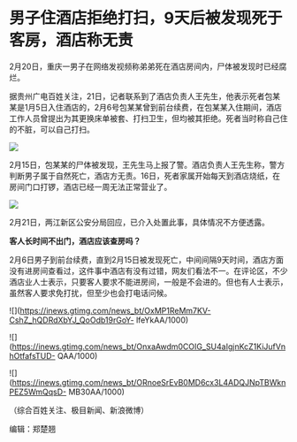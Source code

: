 # 男子住酒店拒绝打扫，9天后被发现死于客房，酒店称无责

2月20日，重庆一男子在网络发视频称弟弟死在酒店房间内，尸体被发现时已经腐烂。

据贵州广电百姓关注，21日，记者联系到了酒店负责人王先生，他表示死者包某某是1月5日入住酒店的，2月6号包某某曾到前台续费，在包某某入住期间，酒店工作人员曾提出为其更换床单被套、打扫卫生，但均被其拒绝。死者当时称自己住的不脏，可以自己打扫。

![](https://inews.gtimg.com/news_bt/OIqQAhxkAVd18D67jIoyfpMNPMQhvQHyEHWotkNw2dXiYAA/1000)

2月15日，包某某的尸体被发现，王先生马上报了警。酒店负责人王先生称，警方判断男子属于自然死亡，酒店方无责。16日，死者家属开始每天到酒店烧纸，在房间门口打锣，酒店已经一周无法正常营业了。

![](https://inews.gtimg.com/news_bt/OyvV8MT6NkF1gIWMAbRzCEuUQ3YOmbRcl1bqURPbz9lHYAA/1000)

2月21日，两江新区公安分局回应，已介入处置此事，具体情况不方便透露。

**客人长时间不出门，酒店应该查房吗？**

2月6日男子到前台续费，直到2月15日被发现死亡，中间间隔9天时间，酒店方面没有进房间查看过，这件事中酒店有没有过错，网友们看法不一。在评论区，不少酒店业人士表示，只要客人要求不能进房间，一般是不会进的。但也有人士表示，虽然客人要求免打扰，但至少也会打电话问候。

![](https://inews.gtimg.com/news_bt/OxMP1ReMm7KV-CshZ_hQDRdXbYJ_QoOdb19rGoY-
lfeYkAA/1000)

![](https://inews.gtimg.com/news_bt/OnxaAwdm0COIG_SU4aIgjnKcZ1KiJufVnhOtfafsTUD-
QAA/1000)

![](https://inews.gtimg.com/news_bt/ORnoeSrEvB0MD6cx3L4ADQJNpTBWknPEZ5WmQqsD-
MB30AA/1000)

（综合百姓关注、极目新闻、新浪微博）

编辑：郑楚翘

